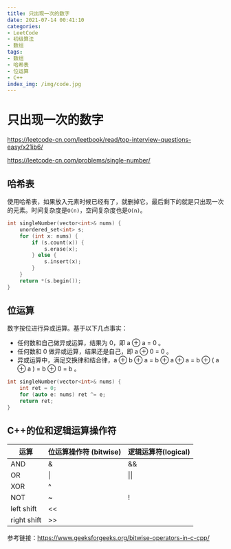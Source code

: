 ```yaml
---
title: 只出现一次的数字
date: 2021-07-14 00:41:10
categories:
- LeetCode
- 初级算法
- 数组
tags:
- 数组
- 哈希表
- 位运算
- C++
index_img: /img/code.jpg
---
```


# 只出现一次的数字

https://leetcode-cn.com/leetbook/read/top-interview-questions-easy/x21ib6/

https://leetcode-cn.com/problems/single-number/

## 哈希表

使用哈希表，如果放入元素时候已经有了，就删掉它。最后剩下的就是只出现一次的元素。时间复杂度是`O(n)`，空间复杂度也是`O(n)`。

```c++
int singleNumber(vector<int>& nums) {
    unordered_set<int> s;
    for (int x: nums) {
        if (s.count(x)) {
            s.erase(x);
        } else {
            s.insert(x);
        }
    }
    return *(s.begin());
}
```

## 位运算

数字按位进行异或运算。基于以下几点事实：

+ 任何数和自己做异或运算，结果为 0，即 a ⊕ a = 0 。
+ 任何数和 0 做异或运算，结果还是自己，即 a ⊕ 0 = 0 。
+ 异或运算中，满足交换律和结合律，a ⊕ b ⊕ a = b ⊕ a ⊕ a = b ⊕ ( a ⊕ a ) = b ⊕ 0 = b 。

```c++
int singleNumber(vector<int>& nums) {
    int ret = 0;
    for (auto e: nums) ret ^= e;
    return ret;
}
```

## C++的位和逻辑运算操作符

| 运算        | 位运算操作符 (bitwise) | 逻辑运算符(logical) |
| ----------- | ---------------------- | ------------------- |
| AND         | &                      | &&                  |
| OR          | \|                     | \|\|                |
| XOR         | ^                      |                     |
| NOT         | ~                      | !                   |
| left shift  | <<                     |                     |
| right shift | >>                     |                     |

参考链接：https://www.geeksforgeeks.org/bitwise-operators-in-c-cpp/



